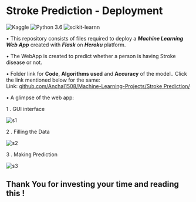 # Stroke Prediction - Deployment
![Kaggle](https://img.shields.io/badge/Dataset-Kaggle-blue.svg) ![Python 3.6](https://img.shields.io/badge/Python-3.6-brightgreen.svg) ![scikit-learnn](https://img.shields.io/badge/Library-Scikit_Learn-orange.svg)

• This repository consists of files required to deploy a ___Machine Learning Web App___ created with ___Flask___ on ___Heroku___ platform.

• The WebApp is created to predict whether a person is having Stroke disease or not.

• Folder link for __Code__, __Algorithms used__ and __Accuracy__ of the model.. Click the link mentioned below for the same:<br />
Link:  [github.com/Anchal1508/Machine-Learning-Projects/Stroke Prediction/](https://github.com/Anchal1508/Machine-Learning-Projects/tree/main/Stroke%20Prediction)

• A glimpse of the web app:

1 . GUI interface 

![s1](https://user-images.githubusercontent.com/78099217/116027828-7b98e680-a673-11eb-8b99-c40c4f74dad0.png)

2 . Filling the Data

![s2](https://user-images.githubusercontent.com/78099217/116027913-ab47ee80-a673-11eb-9b53-d19e47cccac5.png)


3 . Making Prediction

![s3](https://user-images.githubusercontent.com/78099217/116027986-d6324280-a673-11eb-9b98-c53517e41d69.png)

## Thank You for investing your time and reading this !
